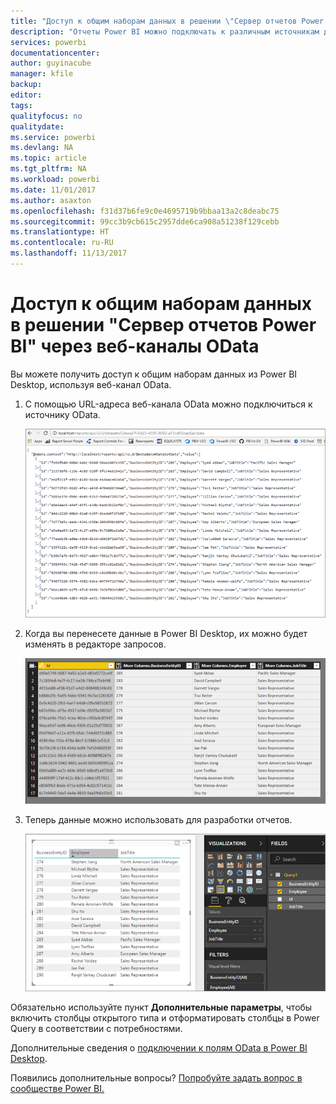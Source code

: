 ```yaml
---
title: "Доступ к общим наборам данных в решении \"Сервер отчетов Power BI\" через веб-каналы OData"
description: "Отчеты Power BI можно подключать к различным источникам данных. В зависимости от способа использования данных доступны различные источники данных."
services: powerbi
documentationcenter: 
author: guyinacube
manager: kfile
backup: 
editor: 
tags: 
qualityfocus: no
qualitydate: 
ms.service: powerbi
ms.devlang: NA
ms.topic: article
ms.tgt_pltfrm: NA
ms.workload: powerbi
ms.date: 11/01/2017
ms.author: asaxton
ms.openlocfilehash: f31d37b6fe9c0e4695719b9bbaa13a2c8deabc75
ms.sourcegitcommit: 99cc3b9cb615c2957dde6ca908a51238f129cebb
ms.translationtype: HT
ms.contentlocale: ru-RU
ms.lasthandoff: 11/13/2017
---
```

# <a name="accessing-shared-datasets-as-odata-feeds-in-power-bi-report-server"></a>Доступ к общим наборам данных в решении "Сервер отчетов Power BI" через веб-каналы OData
Вы можете получить доступ к общим наборам данных из Power BI Desktop, используя веб-канал OData.

1. С помощью URL-адреса веб-канала OData можно подключиться к источнику OData.
   
    ![Источник веб-канала OData в решении "Сервер отчетов Power BI"](media/access-dataset-odata/report-server-odata-feed.png)
2. Когда вы перенесете данные в Power BI Desktop, их можно будет изменять в редакторе запросов.
   
    ![Редактор запросов Power BI Desktop с веб-каналом OData](media/access-dataset-odata/report-server-odata-results-query-editor.png)
3. Теперь данные можно использовать для разработки отчетов.
   
    ![Разработка отчетов Power BI Desktop с помощью веб-канала OData](media/access-dataset-odata/report-server-odata-power-bi-desktop-report-design.png)

Обязательно используйте пункт **Дополнительные параметры**, чтобы включить столбцы открытого типа и отформатировать столбцы в Power Query в соответствии с потребностями.

Дополнительные сведения о [подключении к полям OData в Power BI Desktop](../desktop-connect-odata.md).

Появились дополнительные вопросы? [Попробуйте задать вопрос в сообществе Power BI.](https://community.powerbi.com/)

